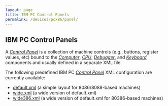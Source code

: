 ```yaml
---
layout: page
title: IBM PC Control Panels
permalink: /devices/pcx86/panel/
---
```


IBM PC Control Panels
---

A *[Control Panel](/docs/pcx86/panel/)* is a collection of machine controls (e.g., buttons, register values, etc)
bound to the *[Computer](/docs/pcx86/computer/)*, *[CPU](/docs/pcx86/cpu/)*, *[Debugger](/docs/pcx86/debugger/)*,
and *[Keyboard](/docs/pcx86/keyboard/)* components and usually defined in a separate XML file.

The following predefined IBM PC *[Control Panel](/docs/pcx86/panel/)* XML configuration are currently available:

 - [default.xml](default.xml) (a simple layout for 8086/8088-based machines)
 - [wide.xml](wide.xml) (a wide version of default.xml)
 - [wide386.xml](wide386.xml) (a wide version of default.xml for 80386-based machines)
